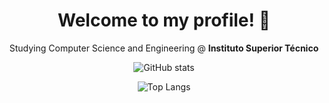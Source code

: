 <div align="center">

# Welcome to my profile! 👋
  
Studying Computer Science and Engineering @ <strong>Instituto Superior Técnico</strong>
  
![GitHub stats](https://github-readme-stats.vercel.app/api?username=rodrigoFfreire&show_icons=true&locale=en&theme=gotham&count_private=true)

![Top Langs](https://github-readme-stats.vercel.app/api/top-langs?username=rodrigoFfreire&show_icons=true&locale=en&layout=compact&theme=gotham&hide=prolog,makefile,jupyter%20notebook,groovy)

</div>
